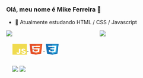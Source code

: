  ### Olá, meu nome é Mike Ferreira 👋

- 🌱 Atualmente estudando HTML / CSS / Javascript

<div align="center">
  <a href="https://github.com/DevMikeFerreira">
  <img height="155em" align="left" src="https://github-readme-stats.vercel.app/api?username=DevMikeFerreira&show_icons=true&theme=dark&include_all_commits=true&count_private=true"/>
  <img height="143em" align="rigth" src="https://github-readme-stats.vercel.app/api/top-langs/?username=DevMikeFerreira&layout=compact&langs_count=7&theme=dark"/>
</div>
  
 <div style="display: inline_block"><br>
  <img align="center" alt="Mike-Js" height="30" width="40" src="https://raw.githubusercontent.com/devicons/devicon/master/icons/javascript/javascript-plain.svg">
  <img align="center" alt="Mike-HTML" height="30" width="40" src="https://raw.githubusercontent.com/devicons/devicon/master/icons/html5/html5-original.svg">
  <img align="center" alt="Mike-CSS" height="30" width="40" src="https://raw.githubusercontent.com/devicons/devicon/master/icons/css3/css3-original.svg">
 </div>
  
  ##
  
  <div>
    <a href="https://www.linkedin.com/in/mike-ferreira-9b196717b/" target="_blank"><img src="https://img.shields.io/badge/-LinkedIn-%230077B5?style=for-the-badge&logo=linkedin&logoColor=white" target="_blank"></a> 
    <a href = "mailto:mike-f-moura@hotmail.com"><img src="https://img.shields.io/badge/-Gmail-%23333?style=for-the-badge&logo=gmail&logoColor=white" target="_blank"></a>
    
  </div>
